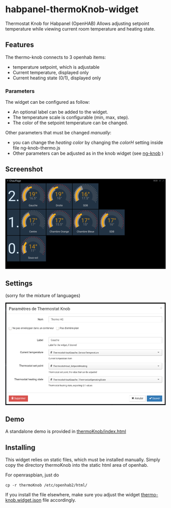 # habpanel-thermoKnob-widget

Thermostat Knob for Habpanel (OpenHAB)
Allows adjusting setpoint temperature while viewing current room temperature and heating state.

## Features

The thermo-knob connects to 3 openhab items:
- temperature setpoint, which is adjustable
- Current temperature, displayed only
- Current heating state (0/1), displayed only


### Parameters

The widget can be configured as follow:
- An optional label can be added to the widget.
- The temperature scale is configurable (min, max, step).
- The color of the setpoint temperature can be changed.

Other parameters that must be changed *manually*:
- you can change the *heating color* by changing the *colorH* setting inside file ng-knob-thermo.js
- Other parameters can be adjusted as in the knob widget (see [ng-knob](https://github.com/RadMie/ng-knob) )



## Screenshot

![screenshot](img/thermo-habpanel.png)

## Settings

(sorry for the mixture of languages)

![settings](img/thermo-settings.png)

## Demo

A standalone demo is provided in [thermoKnob/index.html](thermoKnob/index.html)

## Installing

This widget relies on static files, which must be installed manually.
Simply copy the directory thermoKnob into the static html area of openhab.

For openraspbian, just do

`cp -r thermoKnob /etc/openhab2/html/`

If you install the file elsewhere, make sure you adjust the widget [thermo-knob.widget.json](thermo-knob.widget.json) file accordingly.

